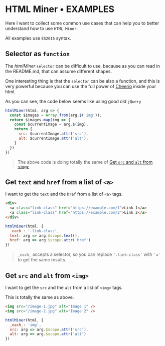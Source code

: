 # HTML Miner • EXAMPLES

Here I want to collect some common use cases that can help you to better understand how to use `HTML Miner`.

All examples use `ES2015` syntax.

## Selector as `function`

The *htmlMiner* `selector` can be difficult to use, because as you can read in the README.md, that can assume different shapes.

One interesting thing is that the `selector` can be also a function, and this is very powerful because you can use the full power of [Cheerio](https://cheerio.js.org/) inside your html.

As you can see, the code below seems like using good old `jQuery`

```js
htmlMiner(html, arg => {
  const $images = Array.from(arg.$('img'));
  return $images.map(img => {
    const $currentImage = arg.$(img);
    return {
      src: $currentImage.attr('src'),
      alt: $currentImage.attr('alt'),
    }
  })
})
```

> The above code is doing totally the same of [Get `src` and `alt` from `<img>`](#get-src-and-alt-from-img)

## Get `text` and `href` from a list of `<a>`

I want to get the `text` and the `href` from a list of `<a>` tags.

```html
<div>
  <a class="link-class" href="https://example.com/1">Link 1</a>
  <a class="link-class" href="https://example.com/2">Link 2</a>
</div>
```

```js
htmlMiner(html, {
  _each_: '.link-class',
  text: arg => arg.$scope.text(),
  href: arg => arg.$scope.attr('href')
})
```

> `_each_` accepts a selector, so you can replace `'.link-class'` with `'a'` to get the same results.

## Get `src` and `alt` from `<img>`

I want to get the `src` and the `alt` from a list of `<img>` tags.

This is totally the same as above.


```html
<img src="/image-1.jpg" alt="Image 1" />
<img src="/image-2.jpg" alt="Image 2" />
```

```js
htmlMiner(html, {
  _each_: 'img',
  src: arg => arg.$scope.attr('src'),
  alt: arg => arg.$scope.attr('alt')
})
```
